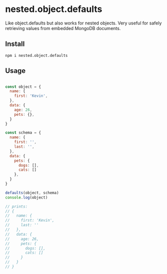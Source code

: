 # nested.object.defaults

Like object.defaults but also works for nested objects.
Very useful for safely retrieving values from embedded MongoDB documents.

## Install

```
npm i nested.object.defaults
```

## Usage

```javascript

const object = {
  name: {
    first: 'Kevin',
  },
  data: {
    age: 26,
    pets: {},
  }
}

const schema = {
  name: {
    first: '',
    last: '',
  },
  data: {
    pets: {
      dogs: [],
      cats: []
    },
  }
}

defaults(object, schema)
console.log(object)

// prints:
// {
//   name: {
//     first: 'Kevin',
//     last: ''
//   },
//   data: {
//     age: 26,
//     pets: {
//       dogs: [],
//       cats: []
//     }
//   }
// }

```

